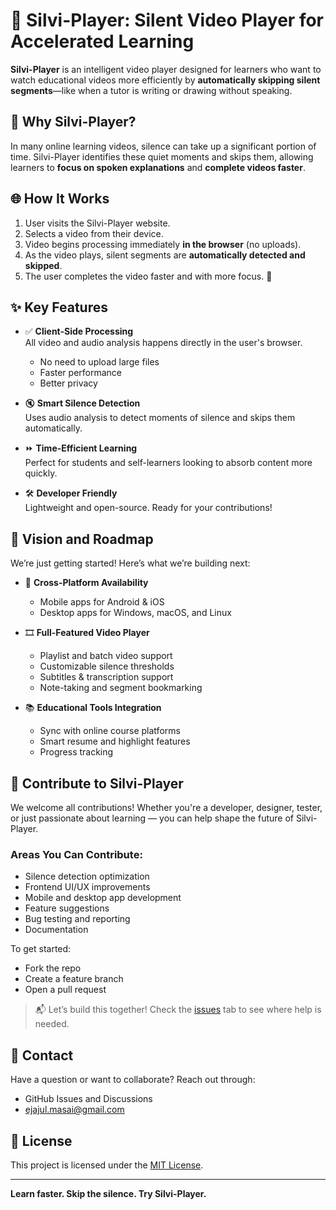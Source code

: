 # 🎥 Silvi-Player: Silent Video Player for Accelerated Learning

**Silvi-Player** is an intelligent video player designed for learners who want to watch educational videos more efficiently by **automatically skipping silent segments**—like when a tutor is writing or drawing without speaking.

## 🚀 Why Silvi-Player?

In many online learning videos, silence can take up a significant portion of time. Silvi-Player identifies these quiet moments and skips them, allowing learners to **focus on spoken explanations** and **complete videos faster**.

## 🌐 How It Works

1. User visits the Silvi-Player website.
2. Selects a video from their device.
3. Video begins processing immediately **in the browser** (no uploads).
4. As the video plays, silent segments are **automatically detected and skipped**.
5. The user completes the video faster and with more focus. 🎉

## ✨ Key Features

- ✅ **Client-Side Processing**  
  All video and audio analysis happens directly in the user's browser.  
  - No need to upload large files  
  - Faster performance  
  - Better privacy

- 🔇 **Smart Silence Detection**  
  Uses audio analysis to detect moments of silence and skips them automatically.

- ⏩ **Time-Efficient Learning**  
  Perfect for students and self-learners looking to absorb content more quickly.

- 🛠️ **Developer Friendly**  
  Lightweight and open-source. Ready for your contributions!

## 🌟 Vision and Roadmap

We’re just getting started! Here’s what we’re building next:

- 📱 **Cross-Platform Availability**  
  - Mobile apps for Android & iOS  
  - Desktop apps for Windows, macOS, and Linux

- 🎞️ **Full-Featured Video Player**  
  - Playlist and batch video support  
  - Customizable silence thresholds  
  - Subtitles & transcription support  
  - Note-taking and segment bookmarking

- 📚 **Educational Tools Integration**  
  - Sync with online course platforms  
  - Smart resume and highlight features  
  - Progress tracking

## 🤝 Contribute to Silvi-Player

We welcome all contributions! Whether you're a developer, designer, tester, or just passionate about learning — you can help shape the future of Silvi-Player.

### Areas You Can Contribute:
- Silence detection optimization
- Frontend UI/UX improvements
- Mobile and desktop app development
- Feature suggestions
- Bug testing and reporting
- Documentation

To get started:
- Fork the repo
- Create a feature branch
- Open a pull request

> 📬 Let’s build this together! Check the [issues](https://github.com/ejajkhan613/silvi-player/issues) tab to see where help is needed.

## 💬 Contact

Have a question or want to collaborate? Reach out through:
- GitHub Issues and Discussions
- ejajul.masai@gmail.com

## 📄 License

This project is licensed under the [MIT License](LICENSE).

---

**Learn faster. Skip the silence. Try Silvi-Player.**
